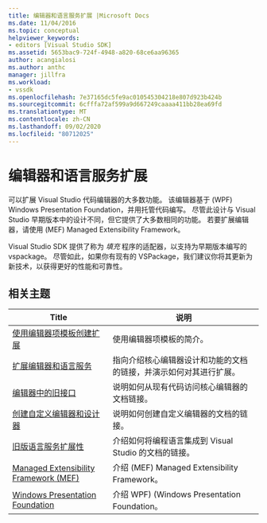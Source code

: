 ```yaml
---
title: 编辑器和语言服务扩展 |Microsoft Docs
ms.date: 11/04/2016
ms.topic: conceptual
helpviewer_keywords:
- editors [Visual Studio SDK]
ms.assetid: 5653bac9-724f-4948-a820-68ce6aa96365
author: acangialosi
ms.author: anthc
manager: jillfra
ms.workload:
- vssdk
ms.openlocfilehash: 7e37165dc5fe9ac010545304218e807d923b424b
ms.sourcegitcommit: 6cfffa72af599a9d667249caaaa411bb28ea69fd
ms.translationtype: MT
ms.contentlocale: zh-CN
ms.lasthandoff: 09/02/2020
ms.locfileid: "80712025"
---
```

# <a name="editor-and-language-service-extensions"></a>编辑器和语言服务扩展
可以扩展 Visual Studio 代码编辑器的大多数功能。 该编辑器基于 (WPF) Windows Presentation Foundation，并用托管代码编写。 尽管此设计与 Visual Studio 早期版本中的设计不同，但它提供了大多数相同的功能。 若要扩展编辑器，请使用 (MEF) Managed Extensibility Framework。

 Visual Studio SDK 提供了称为 *填充* 程序的适配器，以支持为早期版本编写的 vspackage。 尽管如此，如果你有现有的 VSPackage，我们建议你将其更新为新技术，以获得更好的性能和可靠性。

## <a name="related-topics"></a>相关主题

|Title|说明|
|-----------|-----------------|
|[使用编辑器项模板创建扩展](../extensibility/creating-an-extension-with-an-editor-item-template.md)|使用编辑器项模板的简介。|
|[扩展编辑器和语言服务](../extensibility/extending-the-editor-and-language-services.md)|指向介绍核心编辑器设计和功能的文档的链接，并演示如何对其进行扩展。|
|[编辑器中的旧接口](/visualstudio/extensibility/legacy-interfaces-in-the-editor?view=vs-2015)|说明如何从现有代码访问核心编辑器的文档链接。|
|[创建自定义编辑器和设计器](../extensibility/creating-custom-editors-and-designers.md)|说明如何创建自定义编辑器的文档的链接。|
|[旧版语言服务扩展性](../extensibility/internals/legacy-language-service-extensibility.md)|介绍如何将编程语言集成到 Visual Studio 的文档的链接。|
|[Managed Extensibility Framework (MEF)](/dotnet/framework/mef/index)|介绍 (MEF) Managed Extensibility Framework。|
|[Windows Presentation Foundation](/dotnet/framework/wpf/index)|介绍 WPF)  (Windows Presentation Foundation。|

